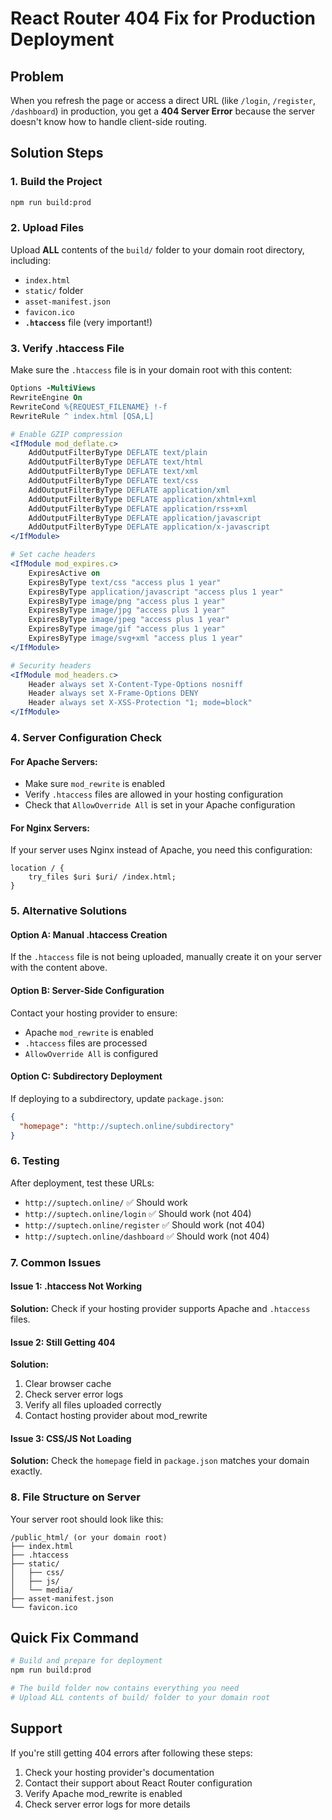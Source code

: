 # React Router 404 Fix for Production Deployment

## Problem
When you refresh the page or access a direct URL (like `/login`, `/register`, `/dashboard`) in production, you get a **404 Server Error** because the server doesn't know how to handle client-side routing.

## Solution Steps

### 1. Build the Project
```bash
npm run build:prod
```

### 2. Upload Files
Upload **ALL** contents of the `build/` folder to your domain root directory, including:
- `index.html`
- `static/` folder
- `asset-manifest.json`
- `favicon.ico`
- **`.htaccess`** file (very important!)

### 3. Verify .htaccess File
Make sure the `.htaccess` file is in your domain root with this content:

```apache
Options -MultiViews
RewriteEngine On
RewriteCond %{REQUEST_FILENAME} !-f
RewriteRule ^ index.html [QSA,L]

# Enable GZIP compression
<IfModule mod_deflate.c>
    AddOutputFilterByType DEFLATE text/plain
    AddOutputFilterByType DEFLATE text/html
    AddOutputFilterByType DEFLATE text/xml
    AddOutputFilterByType DEFLATE text/css
    AddOutputFilterByType DEFLATE application/xml
    AddOutputFilterByType DEFLATE application/xhtml+xml
    AddOutputFilterByType DEFLATE application/rss+xml
    AddOutputFilterByType DEFLATE application/javascript
    AddOutputFilterByType DEFLATE application/x-javascript
</IfModule>

# Set cache headers
<IfModule mod_expires.c>
    ExpiresActive on
    ExpiresByType text/css "access plus 1 year"
    ExpiresByType application/javascript "access plus 1 year"
    ExpiresByType image/png "access plus 1 year"
    ExpiresByType image/jpg "access plus 1 year"
    ExpiresByType image/jpeg "access plus 1 year"
    ExpiresByType image/gif "access plus 1 year"
    ExpiresByType image/svg+xml "access plus 1 year"
</IfModule>

# Security headers
<IfModule mod_headers.c>
    Header always set X-Content-Type-Options nosniff
    Header always set X-Frame-Options DENY
    Header always set X-XSS-Protection "1; mode=block"
</IfModule>
```

### 4. Server Configuration Check

#### For Apache Servers:
- Make sure `mod_rewrite` is enabled
- Verify `.htaccess` files are allowed in your hosting configuration
- Check that `AllowOverride All` is set in your Apache configuration

#### For Nginx Servers:
If your server uses Nginx instead of Apache, you need this configuration:

```nginx
location / {
    try_files $uri $uri/ /index.html;
}
```

### 5. Alternative Solutions

#### Option A: Manual .htaccess Creation
If the `.htaccess` file is not being uploaded, manually create it on your server with the content above.

#### Option B: Server-Side Configuration
Contact your hosting provider to ensure:
- Apache `mod_rewrite` is enabled
- `.htaccess` files are processed
- `AllowOverride All` is configured

#### Option C: Subdirectory Deployment
If deploying to a subdirectory, update `package.json`:
```json
{
  "homepage": "http://suptech.online/subdirectory"
}
```

### 6. Testing
After deployment, test these URLs:
- `http://suptech.online/` ✅ Should work
- `http://suptech.online/login` ✅ Should work (not 404)
- `http://suptech.online/register` ✅ Should work (not 404)
- `http://suptech.online/dashboard` ✅ Should work (not 404)

### 7. Common Issues

#### Issue 1: .htaccess Not Working
**Solution:** Check if your hosting provider supports Apache and `.htaccess` files.

#### Issue 2: Still Getting 404
**Solution:** 
1. Clear browser cache
2. Check server error logs
3. Verify all files uploaded correctly
4. Contact hosting provider about mod_rewrite

#### Issue 3: CSS/JS Not Loading
**Solution:** Check the `homepage` field in `package.json` matches your domain exactly.

### 8. File Structure on Server
Your server root should look like this:
```
/public_html/ (or your domain root)
├── index.html
├── .htaccess
├── static/
│   ├── css/
│   ├── js/
│   └── media/
├── asset-manifest.json
└── favicon.ico
```

## Quick Fix Command
```bash
# Build and prepare for deployment
npm run build:prod

# The build folder now contains everything you need
# Upload ALL contents of build/ folder to your domain root
```

## Support
If you're still getting 404 errors after following these steps:
1. Check your hosting provider's documentation
2. Contact their support about React Router configuration
3. Verify Apache mod_rewrite is enabled
4. Check server error logs for more details
